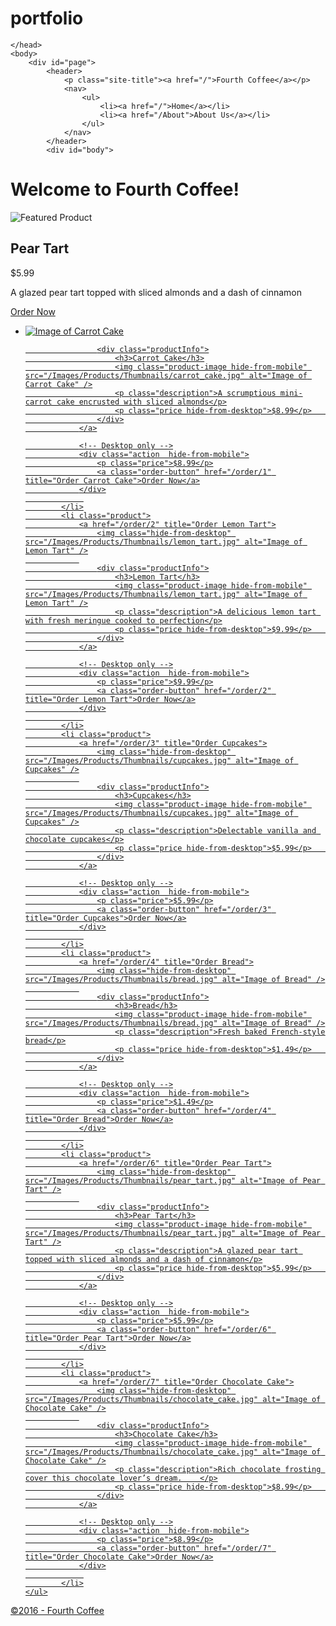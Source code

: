 # portfolio
<!DOCTYPE html>
<html lang="en">
    <head>
        <meta charset="utf-8" />
        <title>Fourth Coffee - Home</title>
        <link href="/Content/Site.css" rel="stylesheet" />
        <link href="/favicon.ico" rel="shortcut icon" type="image/x-icon" />
        <script src="/Scripts/modernizr-2.5.3.js"></script>
        <script src="/Scripts/jquery-1.7.1.min.js"></script>
        
    </head>
    <body>
        <div id="page">
            <header>
                <p class="site-title"><a href="/">Fourth Coffee</a></p>
                <nav>
                    <ul>
                        <li><a href="/">Home</a></li>
                        <li><a href="/About">About Us</a></li>
                    </ul>
                </nav>
            </header>
            <div id="body">
                

<h1>Welcome to Fourth Coffee!</h1>

<div id="featuredProduct">
    <img alt="Featured Product" src="/Images/Products/pear_tart.jpg"/>
    <div id="featuredProductInfo">
        <div id="productInfo">
            <h2>Pear Tart</h2>
            <p class="price">$5.99</p>
            <p class="description">A glazed pear tart topped with sliced almonds and a dash of cinnamon</p>
        </div>
        <div id="callToAction">
            <a class="order-button" href="/order/6" title="Order Pear Tart">Order Now</a>
        </div>
    </div>
</div>

<div id="productsWrapper">
    <ul id="products" data-role="listview" data-inset="true">
            <li class="product">
                <a href="/order/1" title="Order Carrot Cake">
                    <img class="hide-from-desktop" src="/Images/Products/Thumbnails/carrot_cake.jpg" alt="Image of Carrot Cake" />
                
                    <div class="productInfo">
                        <h3>Carrot Cake</h3>
                        <img class="product-image hide-from-mobile" src="/Images/Products/Thumbnails/carrot_cake.jpg" alt="Image of Carrot Cake" />
                        <p class="description">A scrumptious mini-carrot cake encrusted with sliced almonds</p>
                        <p class="price hide-from-desktop">$8.99</p>                    
                    </div>
                </a>

                <!-- Desktop only -->
                <div class="action  hide-from-mobile">
                    <p class="price">$8.99</p>
                    <a class="order-button" href="/order/1" title="Order Carrot Cake">Order Now</a>
                </div>
                 
            </li>
            <li class="product">
                <a href="/order/2" title="Order Lemon Tart">
                    <img class="hide-from-desktop" src="/Images/Products/Thumbnails/lemon_tart.jpg" alt="Image of Lemon Tart" />
                
                    <div class="productInfo">
                        <h3>Lemon Tart</h3>
                        <img class="product-image hide-from-mobile" src="/Images/Products/Thumbnails/lemon_tart.jpg" alt="Image of Lemon Tart" />
                        <p class="description">A delicious lemon tart with fresh meringue cooked to perfection</p>
                        <p class="price hide-from-desktop">$9.99</p>                    
                    </div>
                </a>

                <!-- Desktop only -->
                <div class="action  hide-from-mobile">
                    <p class="price">$9.99</p>
                    <a class="order-button" href="/order/2" title="Order Lemon Tart">Order Now</a>
                </div>
                 
            </li>
            <li class="product">
                <a href="/order/3" title="Order Cupcakes">
                    <img class="hide-from-desktop" src="/Images/Products/Thumbnails/cupcakes.jpg" alt="Image of Cupcakes" />
                
                    <div class="productInfo">
                        <h3>Cupcakes</h3>
                        <img class="product-image hide-from-mobile" src="/Images/Products/Thumbnails/cupcakes.jpg" alt="Image of Cupcakes" />
                        <p class="description">Delectable vanilla and chocolate cupcakes</p>
                        <p class="price hide-from-desktop">$5.99</p>                    
                    </div>
                </a>

                <!-- Desktop only -->
                <div class="action  hide-from-mobile">
                    <p class="price">$5.99</p>
                    <a class="order-button" href="/order/3" title="Order Cupcakes">Order Now</a>
                </div>
                 
            </li>
            <li class="product">
                <a href="/order/4" title="Order Bread">
                    <img class="hide-from-desktop" src="/Images/Products/Thumbnails/bread.jpg" alt="Image of Bread" />
                
                    <div class="productInfo">
                        <h3>Bread</h3>
                        <img class="product-image hide-from-mobile" src="/Images/Products/Thumbnails/bread.jpg" alt="Image of Bread" />
                        <p class="description">Fresh baked French-style bread</p>
                        <p class="price hide-from-desktop">$1.49</p>                    
                    </div>
                </a>

                <!-- Desktop only -->
                <div class="action  hide-from-mobile">
                    <p class="price">$1.49</p>
                    <a class="order-button" href="/order/4" title="Order Bread">Order Now</a>
                </div>
                 
            </li>
            <li class="product">
                <a href="/order/6" title="Order Pear Tart">
                    <img class="hide-from-desktop" src="/Images/Products/Thumbnails/pear_tart.jpg" alt="Image of Pear Tart" />
                
                    <div class="productInfo">
                        <h3>Pear Tart</h3>
                        <img class="product-image hide-from-mobile" src="/Images/Products/Thumbnails/pear_tart.jpg" alt="Image of Pear Tart" />
                        <p class="description">A glazed pear tart topped with sliced almonds and a dash of cinnamon</p>
                        <p class="price hide-from-desktop">$5.99</p>                    
                    </div>
                </a>

                <!-- Desktop only -->
                <div class="action  hide-from-mobile">
                    <p class="price">$5.99</p>
                    <a class="order-button" href="/order/6" title="Order Pear Tart">Order Now</a>
                </div>
                 
            </li>
            <li class="product">
                <a href="/order/7" title="Order Chocolate Cake">
                    <img class="hide-from-desktop" src="/Images/Products/Thumbnails/chocolate_cake.jpg" alt="Image of Chocolate Cake" />
                
                    <div class="productInfo">
                        <h3>Chocolate Cake</h3>
                        <img class="product-image hide-from-mobile" src="/Images/Products/Thumbnails/chocolate_cake.jpg" alt="Image of Chocolate Cake" />
                        <p class="description">Rich chocolate frosting cover this chocolate lover’s dream.    </p>
                        <p class="price hide-from-desktop">$8.99</p>                    
                    </div>
                </a>

                <!-- Desktop only -->
                <div class="action  hide-from-mobile">
                    <p class="price">$8.99</p>
                    <a class="order-button" href="/order/7" title="Order Chocolate Cake">Order Now</a>
                </div>
                 
            </li>
    </ul>
</div>
            </div>
            <footer>
                &copy;2016 - Fourth Coffee
            </footer>
        </div>
    </body>
</html>
